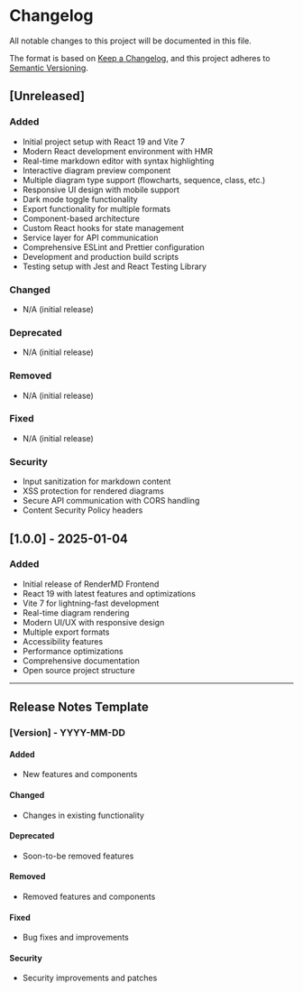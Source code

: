 # Changelog

All notable changes to this project will be documented in this file.

The format is based on [Keep a Changelog](https://keepachangelog.com/en/1.0.0/),
and this project adheres to [Semantic Versioning](https://semver.org/spec/v2.0.0.html).

## [Unreleased]

### Added

- Initial project setup with React 19 and Vite 7
- Modern React development environment with HMR
- Real-time markdown editor with syntax highlighting
- Interactive diagram preview component
- Multiple diagram type support (flowcharts, sequence, class, etc.)
- Responsive UI design with mobile support
- Dark mode toggle functionality
- Export functionality for multiple formats
- Component-based architecture
- Custom React hooks for state management
- Service layer for API communication
- Comprehensive ESLint and Prettier configuration
- Development and production build scripts
- Testing setup with Jest and React Testing Library

### Changed

- N/A (initial release)

### Deprecated

- N/A (initial release)

### Removed

- N/A (initial release)

### Fixed

- N/A (initial release)

### Security

- Input sanitization for markdown content
- XSS protection for rendered diagrams
- Secure API communication with CORS handling
- Content Security Policy headers

## [1.0.0] - 2025-01-04

### Added

- Initial release of RenderMD Frontend
- React 19 with latest features and optimizations
- Vite 7 for lightning-fast development
- Real-time diagram rendering
- Modern UI/UX with responsive design
- Multiple export formats
- Accessibility features
- Performance optimizations
- Comprehensive documentation
- Open source project structure

---

## Release Notes Template

### [Version] - YYYY-MM-DD

#### Added

- New features and components

#### Changed

- Changes in existing functionality

#### Deprecated

- Soon-to-be removed features

#### Removed

- Removed features and components

#### Fixed

- Bug fixes and improvements

#### Security

- Security improvements and patches
